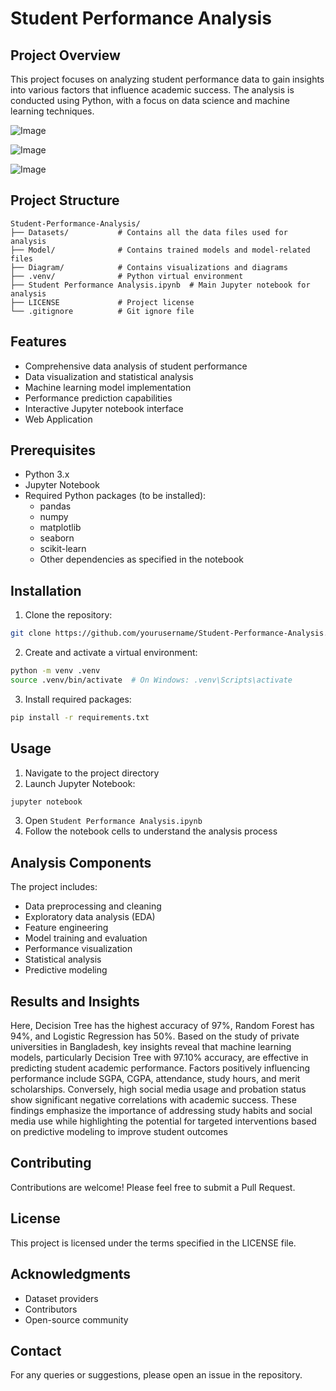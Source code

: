 # Student Performance Analysis

## Project Overview
This project focuses on analyzing student performance data to gain insights into various factors that influence academic success. The analysis is conducted using Python, with a focus on data science and machine learning techniques.

![Image](https://github.com/user-attachments/assets/669ddc90-3602-427a-92bc-f10f5888a121)

![Image](https://github.com/user-attachments/assets/5dde86ee-711c-4976-b6c5-83e19e2b44f3)

![Image](https://github.com/user-attachments/assets/88297430-b5b0-4db7-9be0-9bbfef7d7e97)

## Project Structure
```
Student-Performance-Analysis/
├── Datasets/           # Contains all the data files used for analysis
├── Model/              # Contains trained models and model-related files
├── Diagram/            # Contains visualizations and diagrams
├── .venv/              # Python virtual environment
├── Student Performance Analysis.ipynb  # Main Jupyter notebook for analysis
├── LICENSE             # Project license
└── .gitignore          # Git ignore file
```

## Features
- Comprehensive data analysis of student performance
- Data visualization and statistical analysis
- Machine learning model implementation
- Performance prediction capabilities
- Interactive Jupyter notebook interface
- Web Application

## Prerequisites
- Python 3.x
- Jupyter Notebook
- Required Python packages (to be installed):
  - pandas
  - numpy
  - matplotlib
  - seaborn
  - scikit-learn
  - Other dependencies as specified in the notebook

## Installation
1. Clone the repository:
```bash
git clone https://github.com/yourusername/Student-Performance-Analysis.git
```

2. Create and activate a virtual environment:
```bash
python -m venv .venv
source .venv/bin/activate  # On Windows: .venv\Scripts\activate
```

3. Install required packages:
```bash
pip install -r requirements.txt
```

## Usage
1. Navigate to the project directory
2. Launch Jupyter Notebook:
```bash
jupyter notebook
```
3. Open `Student Performance Analysis.ipynb`
4. Follow the notebook cells to understand the analysis process

## Analysis Components
The project includes:
- Data preprocessing and cleaning
- Exploratory data analysis (EDA)
- Feature engineering
- Model training and evaluation
- Performance visualization
- Statistical analysis
- Predictive modeling

## Results and Insights
Here, Decision Tree has the highest accuracy of 97%, Random Forest has 94%, and Logistic Regression has 50%.
Based on the study of private universities in Bangladesh, key insights reveal that machine learning models, particularly Decision Tree with 97.10% accuracy, are effective in predicting student academic performance. Factors positively influencing performance include SGPA, CGPA, attendance, study hours, and merit scholarships. Conversely, high social media usage and probation status show significant negative correlations with academic success. These findings emphasize the importance of addressing study habits and social media use while highlighting the potential for targeted interventions based on predictive modeling to improve student outcomes

## Contributing
Contributions are welcome! Please feel free to submit a Pull Request.

## License
This project is licensed under the terms specified in the LICENSE file.

## Acknowledgments
- Dataset providers
- Contributors
- Open-source community

## Contact
For any queries or suggestions, please open an issue in the repository.
